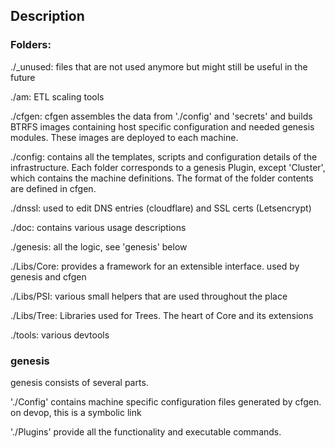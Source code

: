 ## Description

### Folders:

./_unused: files that are not used anymore but might still be useful in the future

./am: ETL scaling tools

./cfgen: cfgen assembles the data from './config' and 'secrets' and builds BTRFS images containing host specific configuration and needed genesis modules.
These images are deployed to each machine.

./config: contains all the templates, scripts and configuration details of the infrastructure.
Each folder corresponds to a genesis Plugin, except 'Cluster', which contains the machine definitions.
The format of the folder contents are defined in cfgen.

./dnssl: used to edit DNS entries (cloudflare) and SSL certs (Letsencrypt)

./doc: contains various usage descriptions

./genesis: all the logic, see 'genesis' below

./Libs/Core: provides a framework for an extensible interface. used by genesis and cfgen

./Libs/PSI: various small helpers that are used throughout the place

./Libs/Tree: Libraries used for Trees. The heart of Core and its extensions

./tools: various devtools 


### genesis

genesis consists of several parts.

'./Config' contains machine specific configuration files generated by cfgen. on devop, this is a symbolic link

'./Plugins' provide all the functionality and executable commands.






